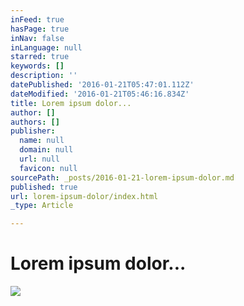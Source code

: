 ```yaml
---
inFeed: true
hasPage: true
inNav: false
inLanguage: null
starred: true
keywords: []
description: ''
datePublished: '2016-01-21T05:47:01.112Z'
dateModified: '2016-01-21T05:46:16.834Z'
title: Lorem ipsum dolor...
author: []
authors: []
publisher:
  name: null
  domain: null
  url: null
  favicon: null
sourcePath: _posts/2016-01-21-lorem-ipsum-dolor.md
published: true
url: lorem-ipsum-dolor/index.html
_type: Article

---
```

# Lorem ipsum dolor...
![](https://the-grid-user-content.s3-us-west-2.amazonaws.com/cc2403a1-8126-47eb-b37b-dd25d70d9dfb.jpg)